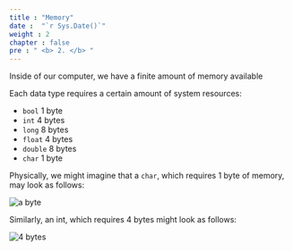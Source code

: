 ```yaml
---
title : "Memory"
date :  "`r Sys.Date()`" 
weight : 2 
chapter : false
pre : " <b> 2. </b> "
---
```

Inside of our computer, we have a finite amount of memory available

Each data type requires a certain amount of system resources:

- `bool` 1 byte
- `int` 4 bytes
- `long` 8 bytes
- `float` 4 bytes
- `double` 8 bytes
- `char` 1 byte

Physically, we might imagine that a `char`, which requires 1 byte of memory, may look as follows:

![a byte](https://raw.githubusercontent.com/baobaoupcloud/cs/main/static/images/2.memory/memory1.png)

Similarly, an int, which requires 4 bytes might look as follows:

![4 bytes](https://raw.githubusercontent.com/baobaoupcloud/cs/main/static/images/2.memory/memory2.png)
